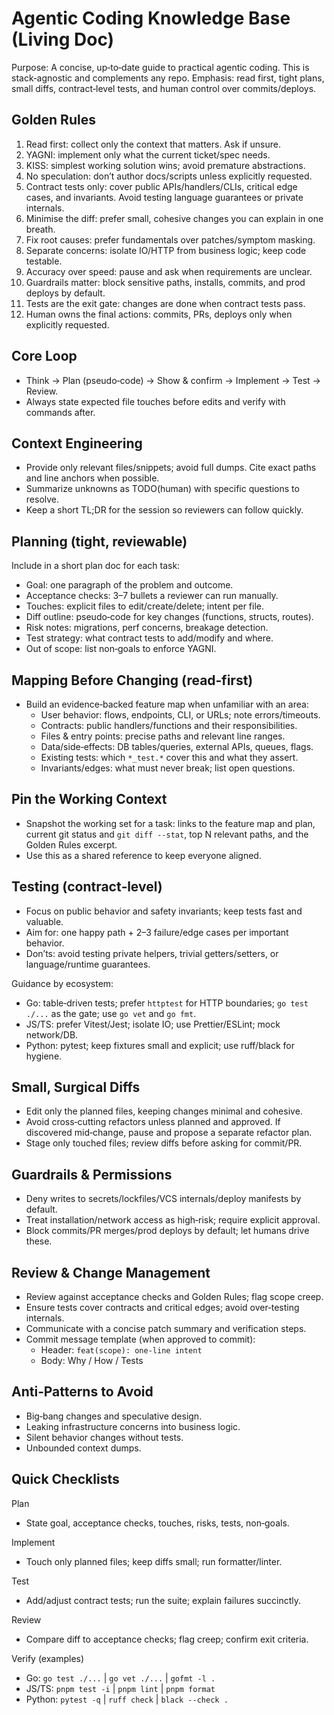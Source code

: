 # Agentic Coding Knowledge Base (Living Doc)

Purpose: A concise, up‑to‑date guide to practical agentic coding. This is stack‑agnostic and complements any repo. Emphasis: read first, tight plans, small diffs, contract‑level tests, and human control over commits/deploys.

## Golden Rules
1) Read first: collect only the context that matters. Ask if unsure.
2) YAGNI: implement only what the current ticket/spec needs.
3) KISS: simplest working solution wins; avoid premature abstractions.
4) No speculation: don’t author docs/scripts unless explicitly requested.
5) Contract tests only: cover public APIs/handlers/CLIs, critical edge cases, and invariants. Avoid testing language guarantees or private internals.
6) Minimise the diff: prefer small, cohesive changes you can explain in one breath.
7) Fix root causes: prefer fundamentals over patches/symptom masking.
8) Separate concerns: isolate IO/HTTP from business logic; keep code testable.
9) Accuracy over speed: pause and ask when requirements are unclear.
10) Guardrails matter: block sensitive paths, installs, commits, and prod deploys by default.
11) Tests are the exit gate: changes are done when contract tests pass.
12) Human owns the final actions: commits, PRs, deploys only when explicitly requested.

## Core Loop
- Think → Plan (pseudo‑code) → Show & confirm → Implement → Test → Review.
- Always state expected file touches before edits and verify with commands after.

## Context Engineering
- Provide only relevant files/snippets; avoid full dumps. Cite exact paths and line anchors when possible.
- Summarize unknowns as TODO(human) with specific questions to resolve.
- Keep a short TL;DR for the session so reviewers can follow quickly.

## Planning (tight, reviewable)
Include in a short plan doc for each task:
- Goal: one paragraph of the problem and outcome.
- Acceptance checks: 3–7 bullets a reviewer can run manually.
- Touches: explicit files to edit/create/delete; intent per file.
- Diff outline: pseudo‑code for key changes (functions, structs, routes).
- Risk notes: migrations, perf concerns, breakage detection.
- Test strategy: what contract tests to add/modify and where.
- Out of scope: list non‑goals to enforce YAGNI.

## Mapping Before Changing (read‑first)
- Build an evidence‑backed feature map when unfamiliar with an area:
  - User behavior: flows, endpoints, CLI, or URLs; note errors/timeouts.
  - Contracts: public handlers/functions and their responsibilities.
  - Files & entry points: precise paths and relevant line ranges.
  - Data/side‑effects: DB tables/queries, external APIs, queues, flags.
  - Existing tests: which `*_test.*` cover this and what they assert.
  - Invariants/edges: what must never break; list open questions.

## Pin the Working Context
- Snapshot the working set for a task: links to the feature map and plan, current git status and `git diff --stat`, top N relevant paths, and the Golden Rules excerpt.
- Use this as a shared reference to keep everyone aligned.

## Testing (contract‑level)
- Focus on public behavior and safety invariants; keep tests fast and valuable.
- Aim for: one happy path + 2–3 failure/edge cases per important behavior.
- Don’ts: avoid testing private helpers, trivial getters/setters, or language/runtime guarantees.

Guidance by ecosystem:
- Go: table‑driven tests; prefer `httptest` for HTTP boundaries; `go test ./...` as the gate; use `go vet` and `go fmt`.
- JS/TS: prefer Vitest/Jest; isolate IO; use Prettier/ESLint; mock network/DB.
- Python: pytest; keep fixtures small and explicit; use ruff/black for hygiene.

## Small, Surgical Diffs
- Edit only the planned files, keeping changes minimal and cohesive.
- Avoid cross‑cutting refactors unless planned and approved. If discovered mid‑change, pause and propose a separate refactor plan.
- Stage only touched files; review diffs before asking for commit/PR.

## Guardrails & Permissions
- Deny writes to secrets/lockfiles/VCS internals/deploy manifests by default.
- Treat installation/network access as high‑risk; require explicit approval.
- Block commits/PR merges/prod deploys by default; let humans drive these.

## Review & Change Management
- Review against acceptance checks and Golden Rules; flag scope creep.
- Ensure tests cover contracts and critical edges; avoid over‑testing internals.
- Communicate with a concise patch summary and verification steps.
- Commit message template (when approved to commit):
  - Header: `feat(scope): one‑line intent`
  - Body: Why / How / Tests

## Anti‑Patterns to Avoid
- Big‑bang changes and speculative design.
- Leaking infrastructure concerns into business logic.
- Silent behavior changes without tests.
- Unbounded context dumps.

## Quick Checklists
Plan
- State goal, acceptance checks, touches, risks, tests, non‑goals.

Implement
- Touch only planned files; keep diffs small; run formatter/linter.

Test
- Add/adjust contract tests; run the suite; explain failures succinctly.

Review
- Compare diff to acceptance checks; flag creep; confirm exit criteria.

Verify (examples)
- Go: `go test ./...` | `go vet ./...` | `gofmt -l .`
- JS/TS: `pnpm test -i` | `pnpm lint` | `pnpm format`
- Python: `pytest -q` | `ruff check` | `black --check .`

